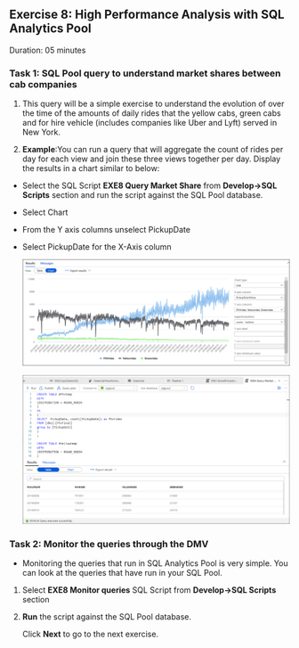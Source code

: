 ## Exercise 8: High Performance Analysis with SQL Analytics Pool

Duration: 05 minutes

### Task 1: SQL Pool query to understand market shares between cab companies

1. This query will be a simple exercise to understand the evolution of over the time of the amounts of daily rides that the yellow cabs, green cabs and for hire vehicle (includes companies like Uber and Lyft) served in New York.

2. **Example**:You can run a query that will aggregate the count of rides per day for each view and join these three views together per day. Display the results in a chart similar to below:

 - Select the SQL Script **EXE8 Query Market Share** from **Develop->SQL Scripts** section and run the script against the SQL Pool  database.
 - Select Chart
 - From the Y axis columns unselect PickupDate
 - Select PickupDate for the X-Axis column
 
   ![example](images/83.png)
   
   ![example2](images/85.png)

### Task 2: Monitor the queries through the DMV

- Monitoring the queries that run in SQL Analytics Pool is very simple. You can look at the queries that have run in your SQL Pool.

1. Select **EXE8 Monitor queries** SQL Script from **Develop->SQL Scripts** section

2. **Run** the script against the SQL Pool database.
   
   Click **Next** to go to the next exercise.

